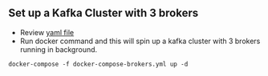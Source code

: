 ## Set up a Kafka Cluster with 3 brokers

- Review [yaml file ](docker-compose-brokers.yaml)
- Run docker command and this will spin up a kafka cluster with 3 brokers running in background.
```
docker-compose -f docker-compose-brokers.yml up -d 
```
